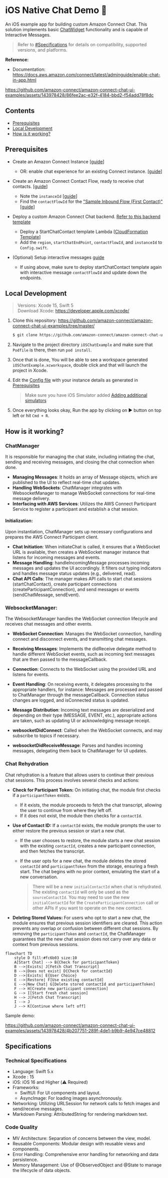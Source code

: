 # iOS Native Chat Demo 📱
 
An iOS example app for building custom Amazon Connect Chat. This solution implements basic [ChatWidget](https://docs.aws.amazon.com/connect/latest/adminguide/add-chat-to-website.html) functionality and is capable of Interactive Messages.

> Refer to [#Specifications](#speficications) for details on compatibility, supported versions, and platforms.

**Reference:**

- Documentation: https://docs.aws.amazon.com/connect/latest/adminguide/enable-chat-in-app.html

https://github.com/amazon-connect/amazon-connect-chat-ui-examples/assets/143978428/86fee2ac-e32f-4184-bbd2-f54add78f8dc

## Contents

- [Prerequisites](#prerequisites)
- [Local Development](#local-development)
- [How is it working?](#how-is-it-working)


## Prerequisites

- Create an Amazon Connect Instance [[guide](https://docs.aws.amazon.com/connect/latest/adminguide/amazon-connect-instances.html)]
  - OR: enable chat experience for an existing Connect instance. [[guide](../../README.md#enabling-chat-in-an-existing-amazon-connect-contact-center)]

- Create an Amazon Connect Contact Flow, ready to receive chat contacts. [[guide](https://docs.aws.amazon.com/connect/latest/adminguide/chat.html)]

    - Note the `instanceId` [[guide](https://docs.aws.amazon.com/connect/latest/adminguide/find-instance-arn.html)]
    - Find the `contactFlowId` for the ["Sample Inbound Flow (First Contact)"](https://docs.aws.amazon.com/connect/latest/adminguide/sample-inbound-flow.html) [[guide](https://docs.aws.amazon.com/connect/latest/adminguide/find-contact-flow-id.html)]

- Deploy a custom Amazon Connect Chat backend. [Refer to this backend template](../../cloudformationTemplates/startChatContactAPI/README.md)

    - Deploy a StartChatContact template Lambda [[CloudFormation Template](https://github.com/amazon-connect/amazon-connect-chat-ui-examples/tree/master/cloudformationTemplates/startChatContactAPI)]
    - Add the `region`, `startChatEndPoint`, `contactFlowId`, and `instanceId` to `Config.swift`.

- (Optional) Setup interactive messages [guide](https://aws.amazon.com/blogs/contact-center/easily-set-up-interactive-messages-for-your-amazon-connect-chatbot/)
  - If using above, make sure to deploy startChatContact template again with interactive message `contactFlowId` and update down the endpoints.

## Local Development

> Versions: Xcode 15, Swift 5
<br> Download Xcode: https://developer.apple.com/xcode/

1. Clone this repository: https://github.com/amazon-connect/amazon-connect-chat-ui-examples/tree/master/
    ```sh
    $ git clone https://github.com/amazon-connect/amazon-connect-chat-ui-examples.git
    ```
2. Navigate to the project directory `iOSChatExample` and make sure that `Podfile` is there, then run `pod install`.
3. Once that is done, You will be able to see a workspace generated `iOSChatExample.xcworkspace`, double click and that will launch the project in Xcode.

4. Edit the [Config file](https://github.com/amazon-connect/amazon-connect-chat-ui-examples/tree/master/mobileChatExamples/iOSChatExample/iOSChatExample/Common/Config.swift) with your instance details as generated in [Prerequisites](#prerequisites)

    > Make sure you have iOS Simulator added [Adding additional simulators](https://developer.apple.com/documentation/safari-developer-tools/adding-additional-simulators)

5. Once everything looks okay, Run the app by clicking on ▶️ button on top left or hit `Cmd + R`.

## How is it working?

### ChatManager
It is responsible for managing the chat state, including initiating the chat, sending and receiving messages, and closing the chat connection when done.

- **Managing Messages**: It holds an array of Message objects, which are published to the UI to reflect real-time chat updates.
- **Handling WebSockets**: ChatManager integrates with WebsocketManager to manage WebSocket connections for real-time message delivery.
- **Interfacing with AWS Services**: Utilizes the AWS Connect Participant Service to register a participant and establish a chat session.

#### Initialization:
Upon instantiation, ChatManager sets up necessary configurations and prepares the AWS Connect Participant client.
- **Chat Initiation**:
When initiateChat is called, it ensures that a WebSocket URL is available, then creates a WebSocket manager instance that listens for incoming messages and events.
- **Message Handling**:
handleIncomingMessage processes incoming messages and updates the UI accordingly. It filters out typing indicators and handles message status updates (e.g., delivered, read).
- **Chat API Calls**:
The manager makes API calls to start chat sessions (startChatContact), create participant connections (createParticipantConnection), and send messages or events (sendChatMessage, sendEvent).

### WebsocketManager:
The WebsocketManager handles the WebSocket connection lifecycle and receives chat messages and other events.

- **WebSocket Connection**:
Manages the WebSocket connection, handling connect and disconnect events, and transmitting chat messages.
- **Receiving Messages**:
Implements the didReceive delegate method to handle different WebSocket events, such as incoming text messages that are then passed to the messageCallback.

- **Connection**:
Connects to the WebSocket using the provided URL and listens for events.
- **Event Handling**:
On receiving events, it delegates processing to the appropriate handlers, for instance:
Messages are processed and passed to ChatManager through the messageCallback.
Connection status changes are logged, and isConnected status is updated.
- **Message Distribution**:
Incoming text messages are deserialized and depending on their type (MESSAGE, EVENT, etc.), appropriate actions are taken, such as updating UI or acknowledging message receipt.

- **websocketDidConnect**: Called when the WebSocket connects, and may subscribe to topics if necessary.
- **websocketDidReceiveMessage**: Parses and handles incoming messages, delegating them back to ChatManager for UI updates.


### Chat Rehydration

Chat rehydration is a feature that allows users to continue their previous chat sessions. This process involves several checks and actions:

- **Check for Participant Token:**
  On initiating chat, the module first checks if a `participantToken` exists.
  - If it exists, the module proceeds to fetch the chat transcript, allowing the user to continue from where they left off.
  - If it does not exist, the module then checks for a `contactId`.

- **Use of Contact ID:**
  If a `contactId` exists, the module prompts the user to either restore the previous session or start a new chat.
  - If the user chooses to restore, the module starts a new chat session with the existing `contactId`, creates a new participant connection, and then fetches the transcript.
  - If the user opts for a new chat, the module deletes the stored `contactId` and `participantToken` from the storage, ensuring a fresh start. The chat begins with no prior context, emulating the start of a new conversation.

      > There will be a new `initialContactId` when chat is rehydrated. The existing `contactId` will only be used as the `sourceContactId`. You may need to use the new `initialContactId` for the `CreateParticipantConnection` call or other APIs if you want to operate on the new contact.

- **Deleting Stored Values:**
  For users who opt to start a new chat, the module ensures that previous session identifiers are cleared. This action prevents any overlap or confusion between different chat sessions. By removing the `participantToken` and `contactId`, the ChatManager guarantees that the new chat session does not carry over any data or context from previous sessions.

```mermaid
flowchart TD
    style D fill:#fc6b03 size:10
    A[Start Chat] --> B{Check for participantToken}
    B -->|Exists| J[Fetch Chat Transcript]
    B -->|Does not exist| D{Check for contactId}
    D -->|Exists| E{User Choice}
    E -->|Restore| F[Use existing contactId]
    E -->|New Chat| G[Delete stored contactId and participantToken]
    F --> H[Create new participant connection]
    G --> I[Start fresh chat session]
    H --> J[Fetch Chat Transcript]
    I --> J
    J --> K[Continue where left off]
```

Sample demo: 

https://github.com/amazon-connect/amazon-connect-chat-ui-examples/assets/143978428/4b207751-289f-4de1-b9b9-4e947ce48812


## Specifications

### Technical Specifications

- Language: Swift 5.x
- Xcode : 15
- iOS: iOS 16 and Higher (⚠️ Required)
- Frameworks:
  - SwiftUI: For UI components and layout.
  - AsyncImage: For loading images asynchronously.
- Networking: Utilizing URLSession for network calls to fetch images and send/receive messages.
- Markdown Parsing: AttributedString for rendering markdown text.

### Code Quality

- MV Architecture: Separation of concerns between the view, model.
- Reusable Components: Modular design with reusable views and components.
- Error Handling: Comprehensive error handling for networking and data persistence.
- Memory Management: Use of @ObservedObject and @State to manage the lifecycle of data objects.
